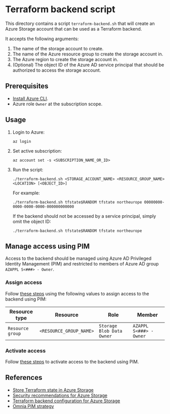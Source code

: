 # Terraform backend script

This directory contains a script `terraform-backend.sh` that will create an Azure Storage account that can be used as a Terraform backend.

It accepts the following arguments:

1. The name of the storage account to create.
1. The name of the Azure resource group to create the storage account in.
1. The Azure region to create the storage account in.
1. (Optional) The object ID of the Azure AD service principal that should be authorized to access the storage account.

## Prerequisites

- [Install Azure CLI](https://learn.microsoft.com/en-us/cli/azure/install-azure-cli).
- Azure role `Owner` at the subscription scope.

## Usage

1. Login to Azure:

    ```console
    az login
    ```

1. Set active subscription:

    ```console
    az account set -s <SUBSCRIPTION_NAME_OR_ID>
    ```

1. Run the script:

    ```console
    ./terraform-backend.sh <STORAGE_ACCOUNT_NAME> <RESOURCE_GROUP_NAME> <LOCATION> [<OBJECT_ID>]
    ```

    For example:

    ```console
    ./terraform-backend.sh tfstate$RANDOM tfstate northeurope 00000000-0000-0000-0000-000000000000
    ```

    If the backend should not be accessed by a service principal, simply omit the object ID:

    ```console
    ./terraform-backend.sh tfstate$RANDOM tfstate northeurope
    ```

## Manage access using PIM

Access to the backend should be managed using Azure AD Privileged Identity Management (PIM) and restricted to members of Azure AD group `AZAPPL S<###> - Owner`.

### Assign access

Follow [these steps](https://learn.microsoft.com/en-us/azure/active-directory/privileged-identity-management/pim-resource-roles-assign-roles#assign-a-role) using the following values to assign access to the backend using PIM:

| Resource type    | Resource                | Role                      | Member                  |
| ---------------- | ----------------------- | ------------------------- | ----------------------- |
| `Resource group` | `<RESOURCE_GROUP_NAME>` | `Storage Blob Data Owner` | `AZAPPL S<###> - Owner` |

### Activate access

Follow [these steps](https://learn.microsoft.com/en-us/azure/active-directory/privileged-identity-management/pim-resource-roles-activate-your-roles#activate-a-role) to activate access to the backend using PIM.

## References

- [Store Terraform state in Azure Storage](https://learn.microsoft.com/en-us/azure/developer/terraform/store-state-in-azure-storage?tabs=azure-cli)
- [Security recommendations for Azure Storage](https://learn.microsoft.com/en-us/azure/storage/blobs/security-recommendations)
- [Terraform backend configuration for Azure Storage](https://www.terraform.io/language/settings/backends/azurerm)
- [Omnia PIM strategy](https://docs.omnia.equinor.com/governance/architecture/Omnia-PIM-Strategy/)
